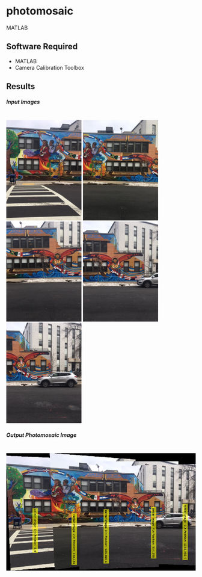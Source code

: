# photomosaic
MATLAB

## Software Required
* MATLAB
* Camera Calibration Toolbox

## Results

##### Input Images
<br/> <img src="Pictures/Mural/IMG_1.JPG" alt="final" width="200"/> <img src="Pictures/Mural/IMG_2.JPG" alt="final" width="200"/> <img src="Pictures/Mural/IMG_3.JPG" alt="final" width="200"/> <img src="Pictures/Mural/IMG_4.JPG" alt="final" width="200"/> <img src="Pictures/Mural/IMG_5.JPG" alt="final" width="200"/>

##### Output Photomosaic Image
<br/> <img src="Pictures/photomosaic.png" alt="final" width="600"/> 
